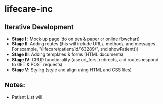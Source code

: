# lifecare-inc

## Iterative Development

- <b>Stage I </b>: Mock-up page (do on pen & paper or online flowchart)
- <b>Stage II</b>: Adding routes (this will include URLs, methods, and messages. For example, "/lifecare/patient/id/163289/", and showPatient())
- <b>Stage III</b>: Adding templates & forms (HTML documents)
- <b>Stage IV</b>: CRUD functionality (use url_fors, redirects, and routes respond to GET & POST requests)
- <b>Stage V</b>: Styling (style and align using HTML and CSS files)

## Notes:

- Patient List will 
